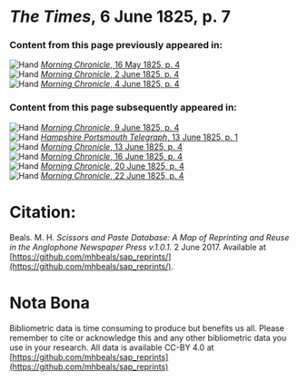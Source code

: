# *The Times*, 6 June 1825, p. 7  
  
### Content from this page previously appeared in:  
![Hand](http://scissorsandpaste.net/wp-content/uploads/2017/06/smallhandpointer.png) [*Morning Chronicle*, 16 May 1825, p. 4](https://mhbeals.github.io/sap_html/Morning-Chronicle/Morning-Chronicle-16-May-1825-p-4)  
![Hand](http://scissorsandpaste.net/wp-content/uploads/2017/06/smallhandpointer.png) [*Morning Chronicle*, 2 June 1825, p. 4](https://mhbeals.github.io/sap_html/Morning-Chronicle/Morning-Chronicle-2-June-1825-p-4)  
![Hand](http://scissorsandpaste.net/wp-content/uploads/2017/06/smallhandpointer.png) [*Morning Chronicle*, 4 June 1825, p. 4](https://mhbeals.github.io/sap_html/Morning-Chronicle/Morning-Chronicle-4-June-1825-p-4)  
  
### Content from this page subsequently appeared in:  
![Hand](http://scissorsandpaste.net/wp-content/uploads/2017/06/smallhandpointer.png) [*Morning Chronicle*, 9 June 1825, p. 4](https://mhbeals.github.io/sap_html/Morning-Chronicle/Morning-Chronicle-9-June-1825-p-4)  
![Hand](http://scissorsandpaste.net/wp-content/uploads/2017/06/smallhandpointer.png) [*Hampshire Portsmouth Telegraph*, 13 June 1825, p. 1](https://mhbeals.github.io/sap_html/Hampshire-Portsmouth-Telegraph/Hampshire-Portsmouth-Telegraph-13-June-1825-p-1)  
![Hand](http://scissorsandpaste.net/wp-content/uploads/2017/06/smallhandpointer.png) [*Morning Chronicle*, 13 June 1825, p. 4](https://mhbeals.github.io/sap_html/Morning-Chronicle/Morning-Chronicle-13-June-1825-p-4)  
![Hand](http://scissorsandpaste.net/wp-content/uploads/2017/06/smallhandpointer.png) [*Morning Chronicle*, 16 June 1825, p. 4](https://mhbeals.github.io/sap_html/Morning-Chronicle/Morning-Chronicle-16-June-1825-p-4)  
![Hand](http://scissorsandpaste.net/wp-content/uploads/2017/06/smallhandpointer.png) [*Morning Chronicle*, 20 June 1825, p. 4](https://mhbeals.github.io/sap_html/Morning-Chronicle/Morning-Chronicle-20-June-1825-p-4)  
![Hand](http://scissorsandpaste.net/wp-content/uploads/2017/06/smallhandpointer.png) [*Morning Chronicle*, 22 June 1825, p. 4](https://mhbeals.github.io/sap_html/Morning-Chronicle/Morning-Chronicle-22-June-1825-p-4)  


# Citation: 

Beals. M. H. *Scissors and Paste Database: A Map of Reprinting and Reuse in the Anglophone Newspaper Press v.1.0.1.* 2 June 2017. Available at [https://github.com/mhbeals/sap_reprints/](https://github.com/mhbeals/sap_reprints/). 

# Nota Bona

Bibliometric data is time consuming to produce but benefits us all. Please remember to cite or acknowledge this and any other bibliometric data you use in your research. All data is available CC-BY 4.0 at [https://github.com/mhbeals/sap_reprints](https://github.com/mhbeals/sap_reprints)